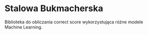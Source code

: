 # Stalowa Bukmacherska

Biblioteka do obliczania correct score wykorzystująca różne modele Machine Learning.
